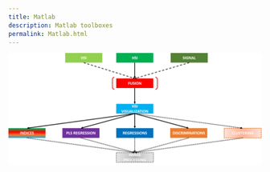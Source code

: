 ```yaml
---
title: Matlab
description: Matlab toolboxes
permalink: Matlab.html
---
```


<center><img src="Matlab.jpg" width="900"/></center>
